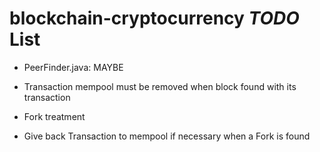 # blockchain-cryptocurrency *TODO* List

* PeerFinder.java: MAYBE

* Transaction mempool must be removed when block found with its transaction

* Fork treatment

* Give back Transaction to mempool if necessary when a Fork is found
